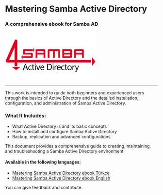 # Mastering Samba Active Directory
### A comprehensive ebook for Samba AD

![alt text](images/Samba_Logo.jpeg "Samba")

---

This work is intended to guide both beginners and experienced users through the basics of Active Directory and the detailed installation, configuration, and administration of Samba Active Directory.

### What It Includes:
- What Active Directory is and its basic concepts
- How to install and configure Samba Active Directory
- Backup, replication and advanced configurations

This document provides a comprehensive guide to creating, maintaining, and troubleshooting a Samba Active Directory environment.

#### Available in the following languages:
- [Mastering Samba Active Directory ebook Türkçe](https://github.com/eesmer/Mastering-SambaActiveDirectory/blob/master/Mastering-SambaActiveDirectory-TR.md)
- [Mastering Samba Active Directory ebook English](https://github.com/eesmer/Mastering-SambaActiveDirectory/blob/master/Mastering-SambaActiveDirectory-ENG.md)

You can give feedback and contribute.
